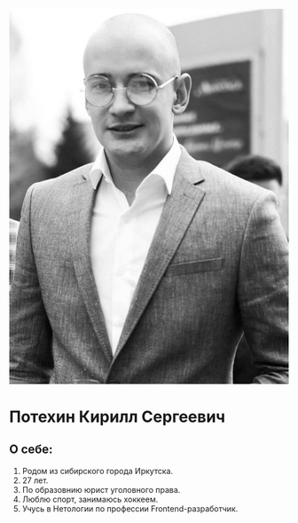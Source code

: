 ![alt text](034FD439-CBC5-453A-9D6F-607E00FE2F8A.JPG)
# **Потехин Кирилл Сергеевич**
## О себе:
1. Родом из сибирского города Иркутска.
2. 27 лет.
3. По образовнию юрист уголовного права.
4. Люблю спорт, занимаюсь хоккеем. 
5. Учусь в Нетологии по профессии Frontend-разработчик. 